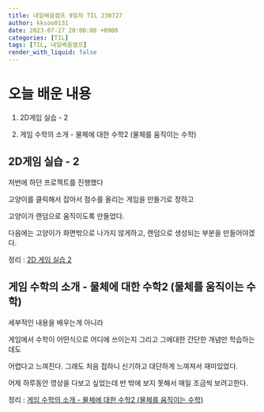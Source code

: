 ```yaml
---
title: 내일배움캠프 9일차 TIL 230727
author: kksoo0131
date: 2023-07-27 20:00:00 +0900
categories: [TIL]
tags: [TIL, 내일배움캠프]
render_with_liquid: false
---
```

# 오늘 배운 내용

1. 2D게임 실습 - 2

2. 게임 수학의 소개 - 물체에 대한 수학2 (물체를 움직이는 수학)

## 2D게임 실습 - 2

저번에 하던 프로젝트를 진행했다

고양이를 클릭해서 잡아서 점수를 올리는 게임을 만들기로 정하고

고양이가 랜덤으로 움직이도록 만들었다.

다음에는 고양이가 화면밖으로 나가지 않게하고, 랜덤으로 생성되는 부분을 만들어야겠다.

정리 : 
[2D 게임 실습 2](https://kksoo0131.github.io/posts/toyProject-Practice2DGame-2/)

## 게임 수학의 소개 - 물체에 대한 수학2 (물체를 움직이는 수학)

세부적인 내용을 배우는게 아니라 

게임에서 수학이 어떤식으로 어디에 쓰이는지 그리고 그에대한 간단한 개념만 학습하는데도

어렵다고 느껴진다. 그래도 처음 접하니 신기하고 대단하게 느껴져서 재미있었다.

어제 하루동안 영상을 다보고 싶었는데 반 밖에 보지 못해서 매일 조금씩 보려고한다.

정리 : 
[게임 수학의 소개 - 물체에 대한 수학2 (물체를 움직이는 수학)](https://kksoo0131.github.io/posts/gameMathmatics-3/)